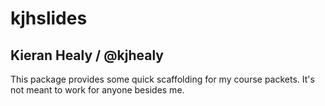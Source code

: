 # kjhslides 

## Kieran Healy / @kjhealy

This package provides some quick scaffolding for my course packets. It's not meant to work for anyone besides me.
